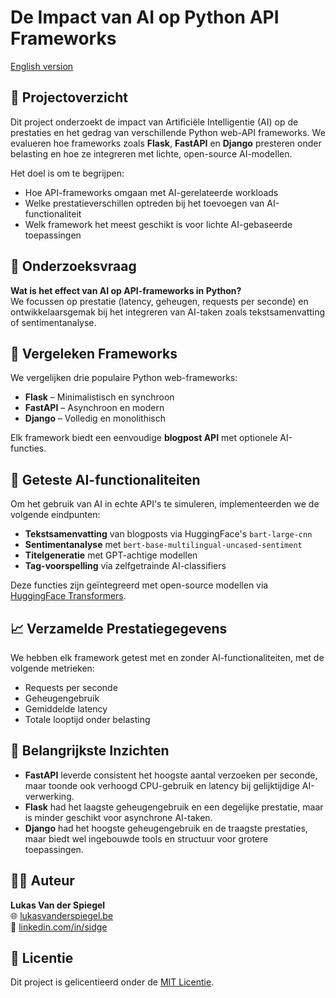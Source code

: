 # De Impact van AI op Python API Frameworks
[English version](README.md)

## 📘 Projectoverzicht

Dit project onderzoekt de impact van Artificiële Intelligentie (AI) op de prestaties en het gedrag van verschillende Python web-API frameworks. We evalueren hoe frameworks zoals **Flask**, **FastAPI** en **Django** presteren onder belasting en hoe ze integreren met lichte, open-source AI-modellen.

Het doel is om te begrijpen:
- Hoe API-frameworks omgaan met AI-gerelateerde workloads
- Welke prestatieverschillen optreden bij het toevoegen van AI-functionaliteit
- Welk framework het meest geschikt is voor lichte AI-gebaseerde toepassingen

## 🔬 Onderzoeksvraag

**Wat is het effect van AI op API-frameworks in Python?**  
We focussen op prestatie (latency, geheugen, requests per seconde) en ontwikkelaarsgemak bij het integreren van AI-taken zoals tekstsamenvatting of sentimentanalyse.

## 🧪 Vergeleken Frameworks

We vergelijken drie populaire Python web-frameworks:
- **Flask** – Minimalistisch en synchroon
- **FastAPI** – Asynchroon en modern
- **Django** – Volledig en monolithisch

Elk framework biedt een eenvoudige **blogpost API** met optionele AI-functies.

## 🤖 Geteste AI-functionaliteiten

Om het gebruik van AI in echte API's te simuleren, implementeerden we de volgende eindpunten:
- **Tekstsamenvatting** van blogposts via HuggingFace's `bart-large-cnn`
- **Sentimentanalyse** met `bert-base-multilingual-uncased-sentiment`
- **Titelgeneratie** met GPT-achtige modellen
- **Tag-voorspelling** via zelfgetrainde AI-classifiers

Deze functies zijn geïntegreerd met open-source modellen via [HuggingFace Transformers](https://huggingface.co/).

## 📈 Verzamelde Prestatiegegevens

We hebben elk framework getest met en zonder AI-functionaliteiten, met de volgende metrieken:
- Requests per seconde
- Geheugengebruik
- Gemiddelde latency
- Totale looptijd onder belasting

## 🧠 Belangrijkste Inzichten

- **FastAPI** leverde consistent het hoogste aantal verzoeken per seconde, maar toonde ook verhoogd CPU-gebruik en latency bij gelijktijdige AI-verwerking.
- **Flask** had het laagste geheugengebruik en een degelijke prestatie, maar is minder geschikt voor asynchrone AI-taken.
- **Django** had het hoogste geheugengebruik en de traagste prestaties, maar biedt wel ingebouwde tools en structuur voor grotere toepassingen.

## 👨‍💻 Auteur

**Lukas Van der Spiegel**  
🌐 [lukasvanderspiegel.be](https://lukasvanderspiegel.be)  
🔗 [linkedin.com/in/sidge](https://www.linkedin.com/in/sidge)

## 📄 Licentie

Dit project is gelicentieerd onder de [MIT Licentie](LICENSE.md).

